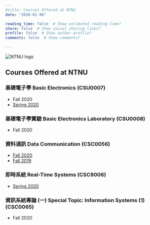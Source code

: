 ```yaml
---
#title: Courses Offered at NTNU
date: "2020-01-06"

reading_time: false  # Show estimated reading time?
share: false  # Show social sharing links?
profile: false  # Show author profile?
comments: false  # Show comments?

---
```

![NTNU logo](../../img/ntnu_logo.png)

## Courses Offered at NTNU

### 基礎電子學  Basic Electronics (CSU0007)
* Fall 2020
* [Spring 2020](../csu0007)

### 基礎電子學實驗  Basic Electronics Laboratory (CSU0008)
* Fall 2020

### 資料通訊  Data Communication (CSC0056)
* [Fall 2020](../csc0056)
* [Fall 2019](../csc0056/fall2019)

### 即時系統  Real-Time Systems (CSC9006)
* [Spring 2020](../csc9006)

### 資訊系統專論 (一)  Special Topic: Information Systems (1) (CSC0065)
* Fall 2020

